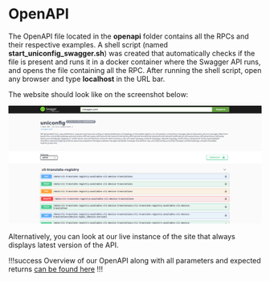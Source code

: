# OpenAPI

The OpenAPI file located in the **openapi** folder contains all the RPCs
and their respective examples. A shell script (named
**start\_uniconfig\_swagger.sh**) was created that automatically checks
if the file is present and runs it in a docker container where the
Swagger API runs, and opens the file containing all the RPC. After
running the shell script, open any browser and type **localhost** in the
URL bar.

The website should look like on the screenshot below:

![openapi website](openapi-website.png)

Alternatively, you can look at our live instance of the site that always
displays latest version of the API.

!!!success
Overview of our OpenAPI along with all parameters and expected returns
[can be found here](https://app.swaggerhub.com/apis-docs/Frinx/uniconfig/latest#)
!!!